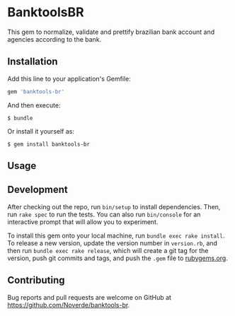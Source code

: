 # BanktoolsBR

This gem to normalize, validate and prettify brazilian bank account and agencies according to the bank.

## Installation

Add this line to your application's Gemfile:

```ruby
gem 'banktools-br'
```

And then execute:

    $ bundle

Or install it yourself as:

    $ gem install banktools-br

## Usage


## Development

After checking out the repo, run `bin/setup` to install dependencies. Then, run `rake spec` to run the tests. You can also run `bin/console` for an interactive prompt that will allow you to experiment.

To install this gem onto your local machine, run `bundle exec rake install`. To release a new version, update the version number in `version.rb`, and then run `bundle exec rake release`, which will create a git tag for the version, push git commits and tags, and push the `.gem` file to [rubygems.org](https://rubygems.org).

## Contributing

Bug reports and pull requests are welcome on GitHub at https://github.com/Noverde/banktools-br.

